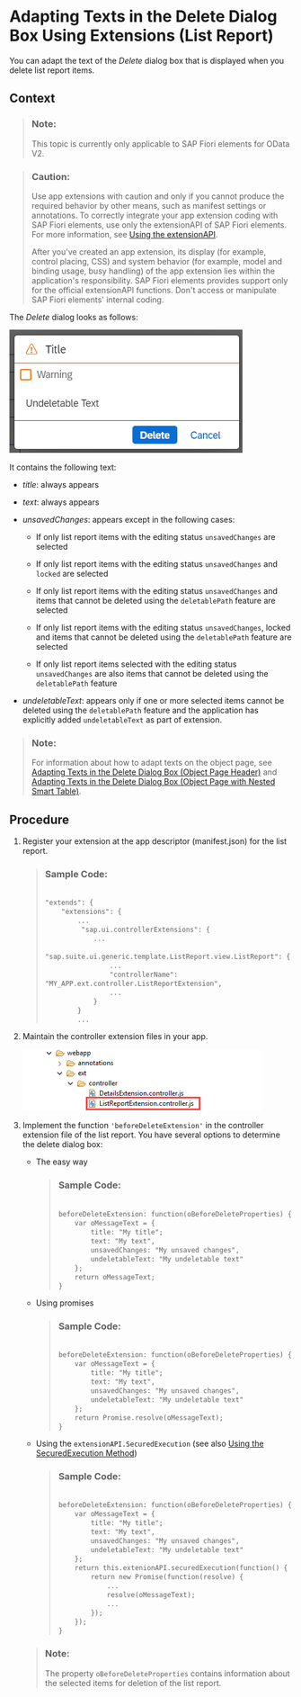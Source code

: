 <!-- loio25885b6f62ec4f61bf9271553ef369cd -->

# Adapting Texts in the Delete Dialog Box Using Extensions \(List Report\)

You can adapt the text of the *Delete* dialog box that is displayed when you delete list report items.



## Context

> ### Note:  
> This topic is currently only applicable to SAP Fiori elements for OData V2.

> ### Caution:  
> Use app extensions with caution and only if you cannot produce the required behavior by other means, such as manifest settings or annotations. To correctly integrate your app extension coding with SAP Fiori elements, use only the extensionAPI of SAP Fiori elements. For more information, see [Using the extensionAPI](using-the-extensionapi-bd2994b.md).
> 
> After you've created an app extension, its display \(for example, control placing, CSS\) and system behavior \(for example, model and binding usage, busy handling\) of the app extension lies within the application's responsibility. SAP Fiori elements provides support only for the official extensionAPI functions. Don't access or manipulate SAP Fiori elements' internal coding.

The *Delete* dialog looks as follows:

 ![](images/Delete_dialog_box_9b29c5c.png) 

It contains the following text:

-   *title*: always appears

-   *text*: always appears

-   *unsavedChanges*: appears except in the following cases:

    -   If only list report items with the editing status `unsavedChanges` are selected

    -   If only list report items with the editing status `unsavedChanges` and `locked` are selected

    -   If only list report items with the editing status `unsavedChanges` and items that cannot be deleted using the `deletablePath` feature are selected

    -   If only list report items with the editing status `unsavedChanges`, locked and items that cannot be deleted using the `deletablePath` feature are selected

    -   If only list report items selected with the editing status `unsavedChanges` are also items that cannot be deleted using the `deletablePath` feature


-   *undeletableText*: appears only if one or more selected items cannot be deleted using the `deletablePath` feature and the application has explicitly added `undeletableText` as part of extension.


> ### Note:  
> For information about how to adapt texts on the object page, see [Adapting Texts in the Delete Dialog Box \(Object Page Header\)](adapting-texts-in-the-delete-dialog-box-object-page-header-1fd8e52.md) and [Adapting Texts in the Delete Dialog Box \(Object Page with Nested Smart Table\)](adapting-texts-in-the-delete-dialog-box-object-page-with-nested-smart-table-b95adf3.md).



## Procedure

1.  Register your extension at the app descriptor \(manifest.json\) for the list report.

    > ### Sample Code:  
    > ```
    > 
    > "extends": {
    >     "extensions": {
    >         ...
    >          "sap.ui.controllerExtensions": {
    >             ...
    >             "sap.suite.ui.generic.template.ListReport.view.ListReport": { 
    >                 ...
    >                 "controllerName": "MY_APP.ext.controller.ListReportExtension",
    >                 ...
    >             }
    >         } 
    >         ...
    > 
    > ```

2.  Maintain the controller extension files in your app.

     ![](images/AppExtension_Tree_List_Report_cc8015b.png) 

3.  Implement the function `'beforeDeleteExtension'` in the controller extension file of the list report. You have several options to determine the delete dialog box:

    -   The easy way

        > ### Sample Code:  
        > ```
        > 
        > beforeDeleteExtension: function(oBeforeDeleteProperties) {
        >     var oMessageText = {
        >         title: "My title";
        >         text: "My text",
        >         unsavedChanges: "My unsaved changes",
        >         undeletableText: "My undeletable text"
        >     };
        >     return oMessageText;
        > }
        > 
        > ```

    -   Using promises

        > ### Sample Code:  
        > ```
        > 
        > beforeDeleteExtension: function(oBeforeDeleteProperties) {
        >     var oMessageText = {
        >         title: "My title";
        >         text: "My text",
        >         unsavedChanges: "My unsaved changes",
        >         undeletableText: "My undeletable text"
        >     };
        >     return Promise.resolve(oMessageText);
        > }
        > 
        > ```

    -   Using the `extensionAPI.SecuredExecution` \(see also [Using the SecuredExecution Method](using-the-securedexecution-method-6a39150.md)\)

        > ### Sample Code:  
        > ```
        > 
        > beforeDeleteExtension: function(oBeforeDeleteProperties) {
        >     var oMessageText = {
        >         title: "My title";
        >         text: "My text",
        >         unsavedChanges: "My unsaved changes",
        >         undeletableText: "My undeletable text"
        >     };
        >     return this.extenionAPI.securedExecution(function() {
        >         return new Promise(function(resolve) {
        >             ...
        >             resolve(oMessageText);
        >             ...
        >         });
        >     });
        > }
        > 
        > ```


    > ### Note:  
    > The property `oBeforeDeleteProperties` contains information about the selected items for deletion of the list report.


